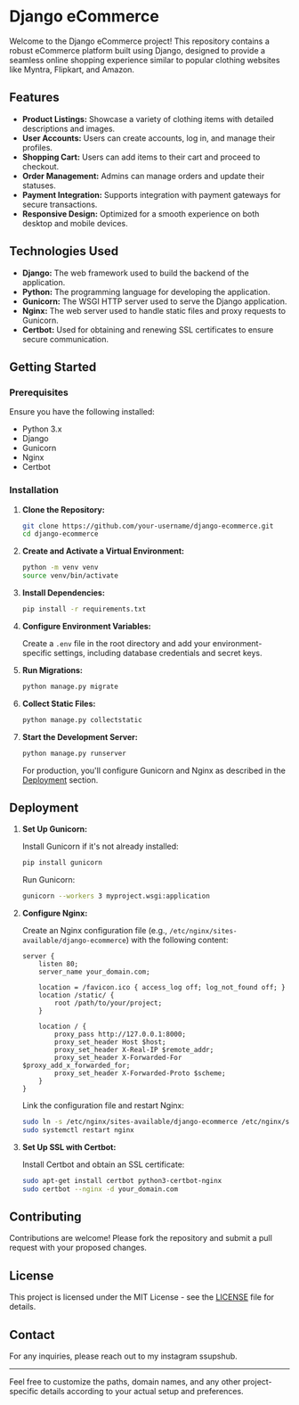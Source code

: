 # Django eCommerce

Welcome to the Django eCommerce project! This repository contains a robust eCommerce platform built using Django, designed to provide a seamless online shopping experience similar to popular clothing websites like Myntra, Flipkart, and Amazon.

## Features

- **Product Listings:** Showcase a variety of clothing items with detailed descriptions and images.
- **User Accounts:** Users can create accounts, log in, and manage their profiles.
- **Shopping Cart:** Users can add items to their cart and proceed to checkout.
- **Order Management:** Admins can manage orders and update their statuses.
- **Payment Integration:** Supports integration with payment gateways for secure transactions.
- **Responsive Design:** Optimized for a smooth experience on both desktop and mobile devices.

## Technologies Used

- **Django:** The web framework used to build the backend of the application.
- **Python:** The programming language for developing the application.
- **Gunicorn:** The WSGI HTTP server used to serve the Django application.
- **Nginx:** The web server used to handle static files and proxy requests to Gunicorn.
- **Certbot:** Used for obtaining and renewing SSL certificates to ensure secure communication.

## Getting Started

### Prerequisites

Ensure you have the following installed:

- Python 3.x
- Django
- Gunicorn
- Nginx
- Certbot

### Installation

1. **Clone the Repository:**

   ```bash
   git clone https://github.com/your-username/django-ecommerce.git
   cd django-ecommerce
   ```

2. **Create and Activate a Virtual Environment:**

   ```bash
   python -m venv venv
   source venv/bin/activate
   ```

3. **Install Dependencies:**

   ```bash
   pip install -r requirements.txt
   ```

4. **Configure Environment Variables:**

   Create a `.env` file in the root directory and add your environment-specific settings, including database credentials and secret keys.

5. **Run Migrations:**

   ```bash
   python manage.py migrate
   ```

6. **Collect Static Files:**

   ```bash
   python manage.py collectstatic
   ```

7. **Start the Development Server:**

   ```bash
   python manage.py runserver
   ```

   For production, you'll configure Gunicorn and Nginx as described in the [Deployment](#deployment) section.

## Deployment

1. **Set Up Gunicorn:**

   Install Gunicorn if it's not already installed:

   ```bash
   pip install gunicorn
   ```

   Run Gunicorn:

   ```bash
   gunicorn --workers 3 myproject.wsgi:application
   ```

2. **Configure Nginx:**

   Create an Nginx configuration file (e.g., `/etc/nginx/sites-available/django-ecommerce`) with the following content:

   ```nginx
   server {
       listen 80;
       server_name your_domain.com;

       location = /favicon.ico { access_log off; log_not_found off; }
       location /static/ {
           root /path/to/your/project;
       }

       location / {
           proxy_pass http://127.0.0.1:8000;
           proxy_set_header Host $host;
           proxy_set_header X-Real-IP $remote_addr;
           proxy_set_header X-Forwarded-For $proxy_add_x_forwarded_for;
           proxy_set_header X-Forwarded-Proto $scheme;
       }
   }
   ```

   Link the configuration file and restart Nginx:

   ```bash
   sudo ln -s /etc/nginx/sites-available/django-ecommerce /etc/nginx/sites-enabled
   sudo systemctl restart nginx
   ```

3. **Set Up SSL with Certbot:**

   Install Certbot and obtain an SSL certificate:

   ```bash
   sudo apt-get install certbot python3-certbot-nginx
   sudo certbot --nginx -d your_domain.com
   ```


## Contributing

Contributions are welcome! Please fork the repository and submit a pull request with your proposed changes.

## License

This project is licensed under the MIT License - see the [LICENSE](LICENSE) file for details.

## Contact

For any inquiries, please reach out to my instagram ssupshub.

---

Feel free to customize the paths, domain names, and any other project-specific details according to your actual setup and preferences.
